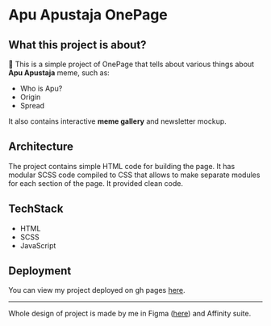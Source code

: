 # Apu Apustaja OnePage

## What this project is about?
🐸 This is a simple project of OnePage that tells about various things about <b>Apu Apustaja</b> meme, such as:

* Who is Apu?
* Origin
* Spread

It also contains interactive <b>meme gallery</b> and newsletter mockup.

## Architecture
The project contains simple HTML code for building the page. It has modular SCSS code compiled to CSS that allows to make separate modules for each section of the page. It provided clean code.

## TechStack

* HTML
* SCSS
* JavaScript

## Deployment

You can view my project deployed on gh pages [here](https://zucek20.github.io/apu_apustaja/).

<hr/>

Whole design of project is made by me in Figma ([here](https://www.figma.com/file/rlBMhU9BSQ1DwvWIEVpczJ/Apu-Apustaja?node-id=0%3A1)) and Affinity suite.


